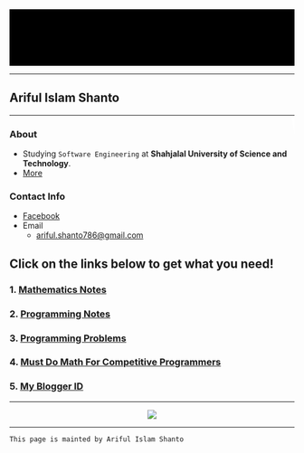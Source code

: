 <div style = "font-family : courier new; font-size : 36; height : 100px; background : black;">	
	<br>
	<marquee>
		<font size = "24" color = "white"> <h1> W e l c o m e  &nbsp;&nbsp;&nbsp;&nbsp;  T o  &nbsp;&nbsp;&nbsp;&nbsp;  <mark> A r i f u l &nbsp;&nbsp;&nbsp;&nbsp; I s l a m &nbsp;&nbsp;&nbsp;&nbsp; S h a n t o</mark>'s  &nbsp;&nbsp;&nbsp;&nbsp;  W e b  &nbsp;&nbsp;&nbsp;&nbsp;  P a g e  &nbsp;&nbsp;&nbsp;&nbsp;  R e p o s i t o r y </h1> </font>
	</marquee>
</div>

***

## Ariful Islam Shanto

***

### About

- Studying `Software Engineering` at **Shahjalal University of Science and Technology**.
- [More](https://shanto-swe029.github.io/about)

### Contact Info
- [Facebook](https://facebook.com/shanto3585)
- Email
	- ariful.shanto786@gmail.com

## Click on the links below to get what you need!

### 1. [Mathematics Notes](https://shanto-swe029.github.io/mathematicsnotes)
### 2. [Programming Notes](https://shanto-swe029.github.io/programmingnotes)
### 3. [Programming Problems](https://shanto-swe029.github.io/programmingproblems)
### 4. [Must Do Math For Competitive Programmers](https://shanto-swe029.github.io/must-do-math-cp/home)
### 5. [My Blogger ID](https://programmingnotesofshanto.blogspot.com/)

***
<p align='center'>
	<img align='center' src = "https://shanto-swe029.github.io/shanto.jpg">
</p>

***

`This page is mainted by Ariful Islam Shanto`

